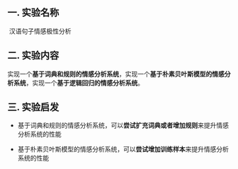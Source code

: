 ## 一. 实验名称

​	汉语句子情感极性分析



## 二. 实验内容

​	实现一个**基于词典和规则的情感分析系统**，实现一个**基于朴素贝叶斯模型的情感分析系统**，实现一个**基于逻辑回归的情感分析系统**。



## 三. 实验启发

- 基于词典和规则的情感分析系统，可以**尝试扩充词典或者增加规则**来提升情感分析系统的性能

- 基于朴素贝叶斯模型的情感分析系统，可以**尝试增加训练样本**来提升情感分析系统的性能

  